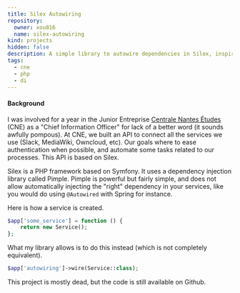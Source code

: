 ```yaml
---
title: Silex Autowiring
repository:
  owner: xou816
  name: silex-autowiring
kind: projects
hidden: false
description: A simple library to autowire dependencies in Silex, inspired by the Java world. Note that Silex is no longer maintained.
tags:
  - cne
  - php
  - di
---
```


#### Background

I was involved for a year in the Junior Entreprise [Centrale Nantes Études](https://centralenantesetudes.fr/) (CNE) as a "Chief Information Officer" for lack of a better word (it sounds awfully pompous). At CNE, we built an API to connect all the services we use (Slack, MediaWiki, Owncloud, etc). Our goals where to ease authentication when possible, and automate some tasks related to our processes. This API is based on Silex.

Silex is a PHP framework based on Symfony. It uses a dependency injection library called Pimple. Pimple is powerful but fairly simple, and does not allow automatically injecting the "right" dependency in your services, like you would do using `@Autowired` with Spring for instance.

Here is how a service is created.

```php
$app['some_service'] = function () {
    return new Service();
};
```

What my library allows is to do this instead (which is not completely equivalent).
```php
$app['autowiring']->wire(Service::class);
```

This project is mostly dead, but the code is still available on Github.